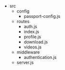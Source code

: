 - src
  - config
    - passport-config.js
  - routes
    - auth.js
    - index.js
    - profile.js
    - download.js
    - videos.js
  - middleware
    - authentication.js
  - server.js
